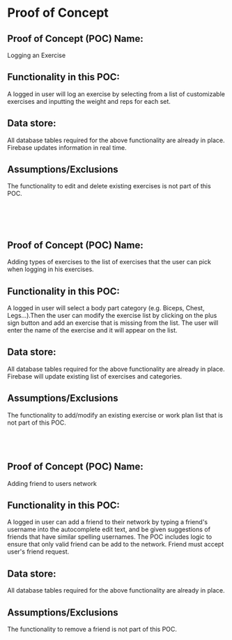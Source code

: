 # Proof of Concept

## Proof of Concept (POC) Name:
Logging an Exercise

## Functionality in this POC:
A logged in user will log an exercise by selecting from a list of customizable exercises and inputting the weight and reps for each set.

## Data store:
All database tables required for the above functionality are already in place. Firebase updates information in real time.

## Assumptions/Exclusions
The functionality to edit and delete existing exercises is not part of this POC.  
<br> 
<br> 
<br>
<br>
## Proof of Concept (POC) Name:
Adding types of exercises to the list of exercises that the user can pick when logging in his exercises.
     
## Functionality in this POC:
A logged in user will select a body part category (e.g. Biceps, Chest, Legs...).Then the user can modify the exercise list by clicking on the plus sign button and add an exercise that is missing from the list. The user will enter the name of the exercise and it will appear on the list.
    
## Data store:
All database tables required for the above functionality are already in place. Firebase will update existing list of exercises and categories.    
     
## Assumptions/Exclusions
The functionality to add/modify an existing exercise or work plan list that is not part of this POC.
<br> 
<br> 
<br>
<br>
## Proof of Concept (POC) Name:
Adding friend to users network

## Functionality in this POC:
A logged in user can add a friend to their network by typing  a friend's username into the autocomplete edit text, and be given suggestions of friends that have similar spelling usernames. The POC includes logic to ensure that only valid friend can be add to the network. Friend must accept user's friend request.

## Data store:
All database tables required for the above functionality are already in place.

## Assumptions/Exclusions
The functionality to remove a friend is not part of this POC.
